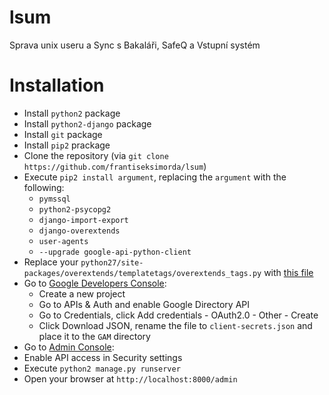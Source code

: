# lsum
Sprava unix useru a Sync s Bakaláři, SafeQ a Vstupní systém

# Installation
- Install `python2` package
- Install `python2-django` package
- Install `git` package
- Install `pip2` prackage
- Clone the repository (via `git clone https://github.com/frantiseksimorda/lsum`)
- Execute `pip2 install argument`, replacing the `argument` with the following:
  -  `pymssql`
  -  `python2-psycopg2`
  -  `django-import-export`
  -  `django-overextends`
  -  `user-agents`
  -  `--upgrade google-api-python-client`
- Replace your `python27/site-packages/overextends/templatetags/overextends_tags.py` with [this file](https://github.com/stephenmcd/django-overextends/blob/master/overextends/templatetags/overextends_tags.py)
- Go to [Google Developers Console](https://console.developers.google.com/):
  -  Create a new project
  -  Go to APIs & Auth and enable Google Directory API
  -  Go to Credentials, click Add credentials - OAuth2.0 - Other - Create
  -  Click Download JSON, rename the file to `client-secrets.json` and place it to the `GAM` directory
-  Go to [Admin Console](https://admin.google.com/):
  -  Enable API access in Security settings
- Execute `python2 manage.py runserver`
- Open your browser at `http://localhost:8000/admin`
